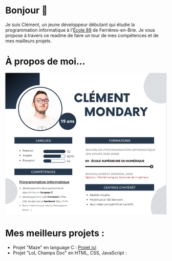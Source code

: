 # Bonjour 👋
Je suis Clément, un jeune développeur débutant qui étudie la programmation informatique à l'<a href="https://www.ecole-89.com">École 89</a> de Ferrières-en-Brie. Je vous propose à travers ce readme de faire un tour de mes compétences et de mes mailleurs projets.

# À propos de moi...

![presentation](presentation.png)

# Mes meilleurs projets :
- Projet "Maze" en language C : [Projet ici](https://git.ecole-89.com/clement.mondary/2023_maze)
- Projet "LoL Champs Doc" en HTML, CSS, JavaScript : 
